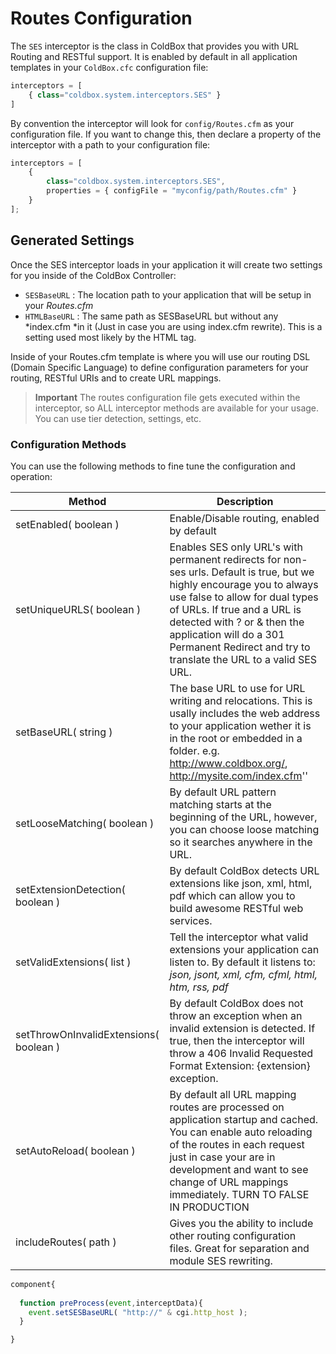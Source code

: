 # Routes Configuration

The `SES` interceptor is the class in ColdBox that provides you with URL Routing and RESTful support.  It is enabled by default in all application templates in your `ColdBox.cfc` configuration file:

```js
interceptors = [
    { class="coldbox.system.interceptors.SES" }
]
```

By convention the interceptor will look for `config/Routes.cfm` as your configuration file. If you want to change this, then declare a property of the interceptor with a path to your configuration file:

```js
interceptors = [
    {
        class="coldbox.system.interceptors.SES",
        properties = { configFile = "myconfig/path/Routes.cfm" } 
    }
];
```

## Generated Settings
Once the SES interceptor loads in your application it will create two settings for you inside of the ColdBox Controller:

* `SESBaseURL` : The location path to your application that will be setup in your *Routes.cfm*
* `HTMLBaseURL` : The same path as SESBaseURL but without any *index.cfm *in it (Just in case you are using index.cfm rewrite). This is a setting used most likely by the HTML <base> tag.


Inside of your Routes.cfm template is where you will use our routing DSL (Domain Specific Language) to define configuration parameters for your routing, RESTful URIs and to create URL mappings.

> **Important** The routes configuration file gets executed within the interceptor, so ALL interceptor methods are available for your usage. You can use tier detection, settings, etc. 

### Configuration Methods

You can use the following methods to fine tune the configuration and operation:

|Method|Description|
|--|--|
|setEnabled( boolean )|Enable/Disable routing, enabled by default |
|setUniqueURLS( boolean ) |Enables SES only URL's with permanent redirects for non-ses urls. Default is true, but we highly encourage you to always use false to allow for dual types of URLs. If true and a URL is detected with ? or & then the application will do a 301 Permanent Redirect and try to translate the URL to a valid SES URL.|
|setBaseURL( string ) |The base URL to use for URL writing and relocations. This is usally includes the web address to your application wether it is in the root or embedded in a folder. e.g. http://www.coldbox.org/, http://mysite.com/index.cfm''|
|setLooseMatching( boolean ) |By default URL pattern matching starts at the beginning of the URL, however, you can choose loose matching so it searches anywhere in the URL.|
|setExtensionDetection( boolean ) |By default ColdBox detects URL extensions like json, xml, html, pdf which can allow you to build awesome RESTful web services.|
|setValidExtensions( list ) |Tell the interceptor what valid extensions your application can listen to. By default it listens to: *json, jsont, xml, cfm, cfml, html, htm, rss, pdf*|
|setThrowOnInvalidExtensions( boolean ) |By default ColdBox does not throw an exception when an invalid extension is detected. If true, then the interceptor will throw a 406 Invalid Requested Format Extension: {extension} exception.|
|setAutoReload( boolean ) |By default all URL mapping routes are processed on application startup and cached. You can enable auto reloading of the routes in each request just in case your are in development and want to see change of URL mappings immediately. TURN TO FALSE IN PRODUCTION|
|includeRoutes( path ) |Gives you the ability to include other routing configuration files. Great for separation and module SES rewriting.|

```js
component{
  
  function preProcess(event,interceptData){
    event.setSESBaseURL( "http://" & cgi.http_host );
  }

}
```

